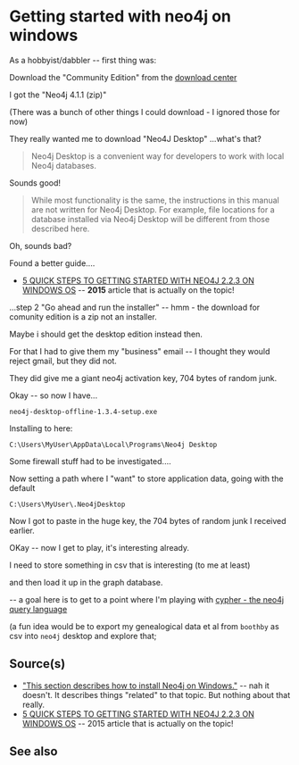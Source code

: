 ﻿# Getting started with neo4j on windows

As a hobbyist/dabbler -- first thing was:

Download the "Community Edition" from the [download center](https://neo4j.com/download-center/#community)

I got the "Neo4j 4.1.1 (zip)"

(There was a bunch of other things I could download - I ignored those for now)

They really wanted me to download "Neo4J Desktop"
...what's that?

> Neo4j Desktop is a convenient way for developers to work with local Neo4j databases.

Sounds good!

> While most functionality is the same, the instructions in this manual are not written for Neo4j Desktop. For example, file locations for a database installed via Neo4j Desktop will be different from those described here.

Oh, sounds bad?

Found a better guide....

- [5 QUICK STEPS TO GETTING STARTED WITH NEO4J 2.2.3 ON WINDOWS OS](https://kvangundy.com/wp/5-quick-steps-to-getting-started-with-neo4j-2-2-3-on-windows-os/) -- **2015** article that is actually on the topic!

...step 2 "Go ahead and run the installer" -- hmm - the download for comunity edition is a zip not an installer.

Maybe i should get the desktop edition instead then.

For that I had to give them my "business" email -- I thought they would reject gmail, but they did not.

They did give me a giant neo4j activation key, 704 bytes of random junk.

Okay -- so now I have...

	neo4j-desktop-offline-1.3.4-setup.exe

Installing to here:

	C:\Users\MyUser\AppData\Local\Programs\Neo4j Desktop

Some firewall stuff had to be investigated....

Now setting a path where I "want" to store application data, going with the default

	C:\Users\MyUser\.Neo4jDesktop

Now I got to paste in the huge key, the 704 bytes of random junk I received earlier.

OKay -- now I get to play, it's interesting already.

I need to store something in csv that is interesting (to me at least)

and then load it up in the graph database.

-- a goal here is to get to a point where I'm playing with [cypher - the neo4j query language](https://www.quackit.com/neo4j/tutorial/neo4j_query_language_cypher.cfm)

(a fun idea would be to export my genealogical data et al from `boothby` as csv into `neo4j` desktop and explore that;

## Source(s)

- ["This section describes how to install Neo4j on Windows."](https://neo4j.com/docs/operations-manual/current/installation/windows/) -- nah it doesn't. It describes things "related" to that topic. But nothing about that really.
- [5 QUICK STEPS TO GETTING STARTED WITH NEO4J 2.2.3 ON WINDOWS OS](https://kvangundy.com/wp/5-quick-steps-to-getting-started-with-neo4j-2-2-3-on-windows-os/) -- 2015 article that is actually on the topic!

## See also